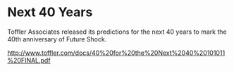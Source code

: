 # Next 40 Years

Toffler Associates released its predictions for the next 40 years to mark the 40th anniversary of Future Shock.

http://www.toffler.com/docs/40%20for%20the%20Next%2040%20101011%20FINAL.pdf
